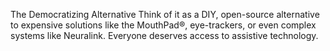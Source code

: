 The Democratizing Alternative
Think of it as a DIY, open-source alternative to expensive solutions like the MouthPad®, eye-trackers, or even complex systems like Neuralink. Everyone deserves access to assistive technology.
